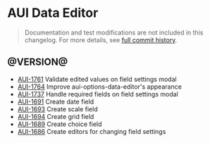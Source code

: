 # AUI Data Editor

> Documentation and test modifications are not included in this changelog. For more details, see [full commit history](https://github.com/liferay/alloy-ui/commits/master/src/aui-data-editor).

## @VERSION@

* [AUI-1761](https://issues.liferay.com/browse/AUI-1761) Validate edited values on field settings modal
* [AUI-1764](https://issues.liferay.com/browse/AUI-1764) Improve aui-options-data-editor's appearance
* [AUI-1737](https://issues.liferay.com/browse/AUI-1737) Handle required fields on field settings modal
* [AUI-1691](https://issues.liferay.com/browse/AUI-1691) Create date field
* [AUI-1693](https://issues.liferay.com/browse/AUI-1693) Create scale field
* [AUI-1694](https://issues.liferay.com/browse/AUI-1694) Create grid field
* [AUI-1689](https://issues.liferay.com/browse/AUI-1689) Create choice field
* [AUI-1686](https://issues.liferay.com/browse/AUI-1686) Create editors for changing field settings
